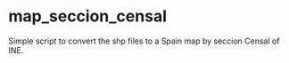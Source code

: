 # map_seccion_censal

Simple script to convert the shp files to a Spain map by seccion Censal of INE.
